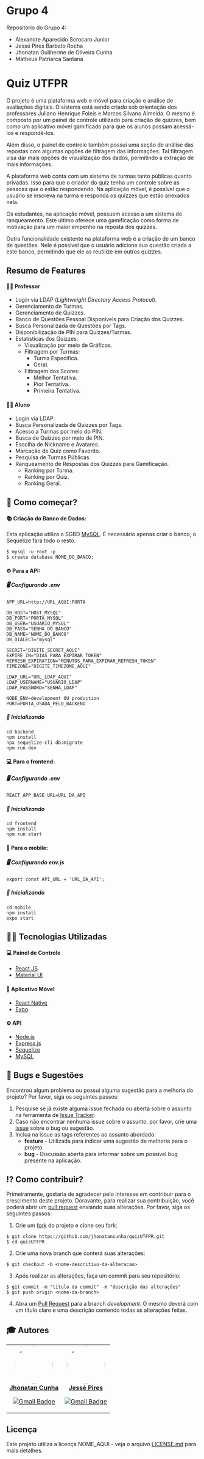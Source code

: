 # Grupo 4

Repositório  do Grupo 4:
* Alexandre Aparecido Scrocaro Junior
* Jessé Pires Barbato Rocha
* Jhonatan Guilherme de Oliveira Cunha
* Matheus Patriarca Santana

# Quiz UTFPR

O projeto é uma plataforma web e móvel para criação e análise de avaliações digitais. O sistema está sendo criado sob orientação dos professores Juliano Henrique Foleis e Marcos Silvano Almeida. O mesmo é composto por um painel de controle utilizado para criação de quizzes, bem como um aplicativo móvel gamificado para que os alunos possam acessá-los e respondê-los. 

Além disso, o painel de controle também possui uma seção de análise das repostas com algumas opções de filtragem das informações. Tal filtragem visa dar mais opções de visualização dos dados, permitindo a extração de mais informações. 

A plataforma web conta com um sistema de turmas tanto públicas quanto privadas. Isso para que o criador do quiz tenha um controle sobre as pessoas que o estão respondendo. Na aplicação móvel, é possível que o usuário se inscreva na turma e responda os quizzes que estão anexados nela.

Os estudantes, na aplicação móvel, possuem acesso a um sistema de ranqueamento. Este último oferece uma gamificação como forma de motivação para um maior empenho na reposta dos quizzes.

Outra funcionalidade existente na plataforma web é a criação de um banco de questões. Nele é possível que o usuário adicione sua questão criada a este banco, permitindo que ele as reutilize em outros quizzes. 

## Resumo de Features

#### 🧑‍🏫 Professor 

* Login via LDAP (*Lightweight Directory Access Protocol*).
* Gerenciamento de Turmas.
* Gerenciamento de Quizzes.
* Banco de Questões Pessoal Disponíveis para Criação dos Quizzes.
* Busca Personalizada de Questões por Tags.
* Disponibilização de PIN para Quizzes/Turmas.
* Estatísticas dos Quizzes:
    * Visualização por meio de Gráficos.
    * Filtragem por Turmas:
        * Turma Especifica.
        * Geral.
    * Filtragem dos Scores:
        * Melhor Tentativa.
        * Pior Tentativa.
        * Primeira Tentativa.




#### 🧑‍🎓 Aluno

* Login via LDAP.
* Busca Personalizada de Quizzes por Tags.
* Acesso a Turmas por meio do PIN.
* Busca de Quizzes por meio de PIN.
* Escolha de Nickname e Avatares.
* Marcação de Quiz como Favorito.
* Pesquisa de Turmas Públicas.
* Ranqueamento de Respostas dos Quizzes para Gamificação.
    * Ranking por Turma.
    * Ranking por Quiz.
    * Ranking Geral.

## :checkered_flag: Como começar?

#### 📚	Criação do Banco de Dados:

Esta aplicação utiliza o SGBD [MySQL](https://www.mysql.com/). É necessário apenas criar o banco, o Sequelize fará todo o resto.

```
$ mysql -u root -p
$ create database NOME_DO_BANCO;
```

#### ⚙️ Para a API:

##### 🖥️ Configurando .env

```
APP_URL=http://URL_AQUI:PORTA

DB_HOST="HOST_MYSQL"
DB_PORT="PORTA_MYSQL"
DB_USER="USUARIO_MYSQL"
DB_PASS="SENHA_DO_BANCO"
DB_NAME="NOME_DO_BANCO"
DB_DIALECT="mysql"

SECRET="DIGITE_SECRET_AQUI"
EXPIRE_IN="DIAS_PARA_EXPIRAR_TOKEN"
REFRESH_EXPIRATION="MINUTOS_PARA_EXPIRAR_REFRESH_TOKEN"
TIMEZONE="DIGITE_TIMEZONE_AQUI"

LDAP_URL="URL_LDAP_AQUI"
LDAP_USERNAME="USUARIO_LDAP"
LDAP_PASSWORD="SENHA_LDAP"

NODE_ENV=development OU production
PORT=PORTA_USADA_PELO_BACKEND
```

##### :checkered_flag: Inicializando
```
cd backend
npm install
npx sequelize-cli db:migrate 
npm run dev
```

#### :computer: Para o frontend: 

##### 🖥️ Configurando .env

```
REACT_APP_BASE_URL=URL_DA_API
```

##### :checkered_flag: Inicializando

```
cd frontend
npm install
npm run start
```

#### :iphone: Para o mobile: 

##### 🖥️ Configurando env.js

```
export const API_URL = 'URL_DA_API';
```

##### :checkered_flag: Inicializando
```
cd mobile
npm install
expo start
```

## 👩‍💻 Tecnologias Utilizadas

#### :computer: Painel de Controle

* [React JS](https://reactjs.org)
* [Material UI](https://mui.com/pt/)

#### :iphone: Aplicativo Móvel

* [React Native](https://reactnative.dev/)
* [Expo](https://docs.expo.dev/)

#### ⚙️ API

* [Node.js](https://nodejs.org/en/)
* [Express.js](https://expressjs.com/pt-br/)
* [Sequelize](https://sequelize.org/)
* [MySQL](https://www.mysql.com/)



## :bug: Bugs e Sugestões

Encontrou algum problema ou possui alguma sugestão para a melhoria do projeto? Por favor, siga os seguintes passos:

1. Pesquise se já existe alguma issue fechada ou aberta sobre o assunto na ferramenta de [Issue Tracker](https://github.com/jhonatancunha/quizUTFPR/issues).
2. Caso não encontrar nenhuma issue sobre o assunto, por favor, crie uma [issue](https://github.com/jhonatancunha/quizUTFPR/issues/new) sobre o bug ou sugestão.
3. Inclua na issue as tags referentes ao assunto abordado:
    * **feature** - Utilizada para indicar uma sugestão de melhoria para o projeto.
    *  **bug** - Discussão aberta para informar sobre um possivel bug presente na aplicação.

## :interrobang: Como contribuir?

Primeiramente, gostaria de agradecer pelo interesse em contribuir para o crescimento deste projeto. Doravante, para realizar sua contribuição, você poderá abrir um [pull request](https://help.github.com/articles/about-pull-requests/) enviando suas alterações. Por favor, siga os seguintes passos:

1. Crie um [fork](https://docs.github.com/en/get-started/quickstart/fork-a-repo) do projeto e clone seu fork:

```
$ git clone https://github.com/jhonatancunha/quizUTFPR.git
$ cd quizUTFPR
```

2. Crie uma nova branch que conterá suas alterações:

```
$ git checkout -b <nome-descritivo-da-alteracao>
```

3. Após realizar as alterações, faça um commit para seu repositório:

```
$ git commit -m "titulo do commit" -m "descrição das alterações"
$ git push origin <nome-da-branch>
```

4. Abra um [Pull Request](https://help.github.com/articles/about-pull-requests/) para a branch *development*. O mesmo deverá com um título claro e uma descrição contendo todas as alterações feitas.


## :mortar_board: Autores

<center>
<table><tr>
<td align="center"><a href="https://github.com/jhonatancunha">
 <img style="border-radius: 50%;" src="https://avatars0.githubusercontent.com/u/52831621?s=460&u=2b0cfdafeb7756176ded82c41738e773e92762b8&v=4" width="100px;" alt=""/>
<br />
 <b>Jhonatan Cunha</b></a>
 <a href="https://github.com/jhonatancunha" title="Repositorio Jhonatan"></a>

[![Gmail Badge](https://img.shields.io/badge/-jhonatancunha@alunos.utfpr.edu.br-c14438?style=flat-square&logo=Gmail&logoColor=white&link=mailto:jhonatancunha@alunos.utfpr.edu.br)](mailto:jhonatancunha@alunos.utfpr.edu.br)</td>

<td align="center"><a href="https://github.com/JessePires">
 <img style="border-radius: 50%;" src="https://avatars0.githubusercontent.com/u/20424496?s=460&u=87f2870ff153ab88402d6246cb3347a46ae33fe9&v=4" width="100px;" alt=""/>
<br />
 <b>Jessé Pires</b>
 </a> <a href="https://github.com/JessePires" title="Repositorio Jessé"></a>

[![Gmail Badge](https://img.shields.io/badge/-jesserocha@alunos.utfpr.edu.br-c14438?style=flat-square&logo=Gmail&logoColor=white&link=mailto:jesserocha@alunos.utfpr.edu.br)](mailto:jesserocha@alunos.utfpr.edu.br)</td>
</tr></table>
</center>

## Licença

Este projeto utiliza a licença NOME_AQUI - veja o arquivo [LICENSE.md]() para mais detalhes.